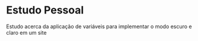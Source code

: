# Estudo Pessoal
Estudo acerca da aplicação de variáveis para implementar o modo escuro e claro em um site
